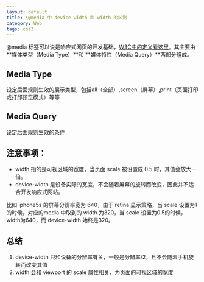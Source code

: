 ```yaml
---
layout: default
title: \@media 中 device-width 和 width 的区别
category: Web
tags: css3
---
```


@media 标签可以说是响应式网页的开发基础，[W3C中的定义看这里](http://www.w3.org/TR/css3-mediaqueries/#media1)。其主要由**媒体类型（Media Type）**和 **媒体特性（Media Query）**两部分组成。

## Media Type
设定后面规则生效的展示类型，包括all（全部）,screen（屏幕）,print（页面打印或打邱预览模式）等等

## Media Query
设定后面规则生效的条件

## 注意事项：

+ width 指的是可视区域的宽度，当页面 scale 被设置成 0.5 时，其值会放大一倍。
+ device-width 是设备实际的宽度，不会随着屏幕的旋转而改变，因此并不适合开发响应式网站。

比如 iphone5s 的屏幕分辨率宽为 640，由于 retina 显示策略，当 scale 设置为1的时候，对应的media 中取到的 width 为320，当 scale 设置为0.5的时候，width为640，而 device-width 始终是320。

## 总结
1. device-width 只和设备的分辨率有关，一般是分辨率/2，且不会随着手机旋转而改变其值
2. width 会和 viewport 的 scale 属性相关，为页面的可视区域的宽度
